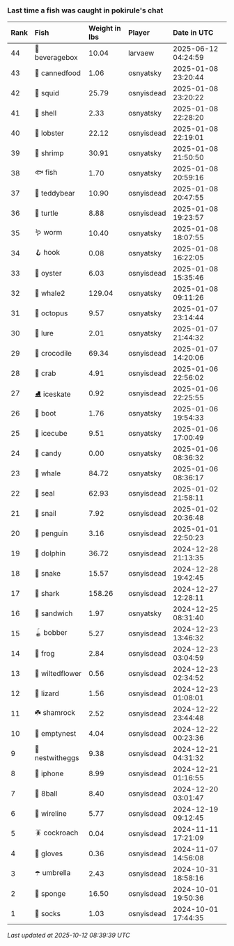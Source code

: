 ### Last time a fish was caught in pokirule's chat

| Rank | Fish            | Weight in lbs | Player     | Date in UTC         |
|:-----|:----------------|:--------------|:-----------|:--------------------|
| 44   | 🧃 beveragebox  | 10.04         | larvaew    | 2025-06-12 04:24:59 |
| 43   | 🥫 cannedfood   | 1.06          | osnyatsky  | 2025-01-08 23:20:44 |
| 42   | 🦑 squid        | 25.79         | osnyisdead | 2025-01-08 23:20:22 |
| 41   | 🐚 shell        | 2.33          | osnyatsky  | 2025-01-08 22:28:20 |
| 40   | 🦞 lobster      | 22.12         | osnyisdead | 2025-01-08 22:19:01 |
| 39   | 🦐 shrimp       | 30.91         | osnyatsky  | 2025-01-08 21:50:50 |
| 38   | 🐟 fish         | 1.70          | osnyatsky  | 2025-01-08 20:59:16 |
| 37   | 🧸 teddybear    | 10.90         | osnyisdead | 2025-01-08 20:47:55 |
| 36   | 🐢 turtle       | 8.88          | osnyisdead | 2025-01-08 19:23:57 |
| 35   | 🪱 worm         | 10.40         | osnyatsky  | 2025-01-08 18:07:55 |
| 34   | 🪝 hook         | 0.08          | osnyatsky  | 2025-01-08 16:22:05 |
| 33   | 🦪 oyster       | 6.03          | osnyisdead | 2025-01-08 15:35:46 |
| 32   | 🐋 whale2       | 129.04        | osnyatsky  | 2025-01-08 09:11:26 |
| 31   | 🐙 octopus      | 9.57          | osnyatsky  | 2025-01-07 23:14:44 |
| 30   | 🎏 lure         | 2.01          | osnyatsky  | 2025-01-07 21:44:32 |
| 29   | 🐊 crocodile    | 69.34         | osnyisdead | 2025-01-07 14:20:06 |
| 28   | 🦀 crab         | 4.91          | osnyisdead | 2025-01-06 22:56:02 |
| 27   | ⛸️ iceskate      | 0.92          | osnyisdead | 2025-01-06 22:25:55 |
| 26   | 👢 boot         | 1.76          | osnyatsky  | 2025-01-06 19:54:33 |
| 25   | 🧊 icecube      | 9.51          | osnyatsky  | 2025-01-06 17:00:49 |
| 24   | 🍬 candy        | 0.00          | osnyatsky  | 2025-01-06 08:36:32 |
| 23   | 🐳 whale        | 84.72         | osnyatsky  | 2025-01-06 08:36:17 |
| 22   | 🦭 seal         | 62.93         | osnyisdead | 2025-01-02 21:58:11 |
| 21   | 🐌 snail        | 7.92          | osnyisdead | 2025-01-02 20:36:48 |
| 20   | 🐧 penguin      | 3.16          | osnyisdead | 2025-01-01 22:50:23 |
| 19   | 🐬 dolphin      | 36.72         | osnyisdead | 2024-12-28 21:13:35 |
| 18   | 🐍 snake        | 15.57         | osnyisdead | 2024-12-28 19:42:45 |
| 17   | 🦈 shark        | 158.26        | osnyisdead | 2024-12-27 12:28:11 |
| 16   | 🥪 sandwich     | 1.97          | osnyatsky  | 2024-12-25 08:31:40 |
| 15   | 🪀 bobber       | 5.27          | osnyisdead | 2024-12-23 13:46:32 |
| 14   | 🐸 frog         | 2.84          | osnyisdead | 2024-12-23 03:04:59 |
| 13   | 🥀 wiltedflower | 0.56          | osnyisdead | 2024-12-23 02:34:52 |
| 12   | 🦎 lizard       | 1.56          | osnyisdead | 2024-12-23 01:08:01 |
| 11   | ☘️ shamrock      | 2.52          | osnyisdead | 2024-12-22 23:44:48 |
| 10   | 🪹 emptynest    | 4.04          | osnyisdead | 2024-12-22 00:23:36 |
| 9    | 🪺 nestwitheggs | 9.38          | osnyisdead | 2024-12-21 04:31:32 |
| 8    | 📱 iphone       | 8.99          | osnyisdead | 2024-12-21 01:16:55 |
| 7    | 🎱 8ball        | 8.40          | osnyisdead | 2024-12-20 03:01:47 |
| 6    | 🧵 wireline     | 5.77          | osnyisdead | 2024-12-19 09:12:45 |
| 5    | 🪳 cockroach    | 0.04          | osnyisdead | 2024-11-11 17:21:09 |
| 4    | 🧤 gloves       | 0.36          | osnyisdead | 2024-11-07 14:56:08 |
| 3    | ☂️ umbrella      | 2.43          | osnyisdead | 2024-10-31 18:58:16 |
| 2    | 🧽 sponge       | 16.50         | osnyisdead | 2024-10-01 19:50:36 |
| 1    | 🧦 socks        | 1.03          | osnyisdead | 2024-10-01 17:44:35 |

_Last updated at 2025-10-12 08:39:39 UTC_